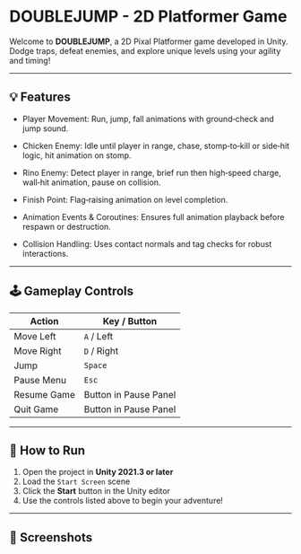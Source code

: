 # DOUBLEJUMP - 2D Platformer Game

Welcome to **DOUBLEJUMP**, a 2D Pixal Platformer game developed in Unity. Dodge traps, defeat enemies, and explore unique levels using your agility and timing!

---

## 💡 Features

- Player Movement: Run, jump, fall animations with ground‑check and jump sound.

- Chicken Enemy: Idle until player in range, chase, stomp‑to‑kill or side‑hit logic, hit animation on stomp.

- Rino Enemy: Detect player in range, brief run then high‑speed charge, wall‑hit animation, pause on collision.

- Finish Point: Flag‑raising animation on level completion.

- Animation Events & Coroutines: Ensures full animation playback before respawn or destruction.

- Collision Handling: Uses contact normals and tag checks for robust interactions.

---

## 🕹️ Gameplay Controls

| Action        | Key / Button |
|---------------|--------------|
| Move Left     | `A` / Left   |
| Move Right    | `D` / Right  |
| Jump          | `Space`      |
| Pause Menu    | `Esc`        |
| Resume Game   | Button in Pause Panel |
| Quit Game     | Button in Pause Panel |

---

## 🚀 How to Run

1. Open the project in **Unity 2021.3 or later**
2. Load the `Start Screen` scene
3. Click the **Start** button in the Unity editor
4. Use the controls listed above to begin your adventure!

---

## 📸 Screenshots






